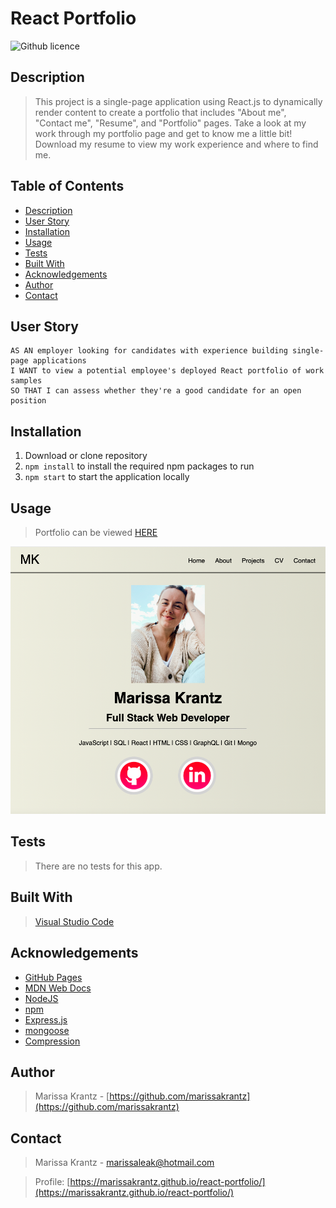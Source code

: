 # React Portfolio
![Github licence](http://img.shields.io/badge/license-MIT-blue.svg)
## Description

> This project is a single-page application using React.js to dynamically render content to create a portfolio that includes "About me", "Contact me", "Resume", and "Portfolio" pages. Take a look at my work through my portfolio page and get to know me a little bit! Download my resume to view my work experience and where to find me.

 ## Table of Contents 
  - [Description](#description)
  - [User Story](#user-story)
  - [Installation](#installation)
  - [Usage](#usage)
  - [Tests](#tests)
  - [Built With](#built-with)
  - [Acknowledgements](#acknowledgements)
  - [Author](#author)
  - [Contact](#contact)

## User Story
```
AS AN employer looking for candidates with experience building single-page applications
I WANT to view a potential employee's deployed React portfolio of work samples
SO THAT I can assess whether they're a good candidate for an open position
```

## Installation

1. Download or clone repository
2. `npm install` to install the required npm packages to run
3. `npm start` to start the application locally

## Usage

> Portfolio can be viewed [HERE](https://marissakrantz.github.io/react-portfolio/)

<img src="src\components\images\portfolio-screenshot.jpg" alt= "Screenshot of portfolio landing page">

## Tests

> There are no tests for this app.

## Built With

> [Visual Studio Code](https://code.visualstudio.com/)

## Acknowledgements

* [GitHub Pages](https://pages.github.com)
* [MDN Web Docs](https://developer.mozilla.org/en-US/)
* [NodeJS](https://nodejs.org/en/)
* [npm](https://www.npmjs.com/)
* [Express.js](https://expressjs.com/)
* [mongoose](https://mongoosejs.com/docs/)
* [Compression](https://www.npmjs.com/package/compression)

## Author

> Marissa Krantz - [https://github.com/marissakrantz](https://github.com/marissakrantz)

## Contact 

> Marissa Krantz  - marissaleak@hotmail.com

> Profile: [https://marissakrantz.github.io/react-portfolio/](https://marissakrantz.github.io/react-portfolio/)